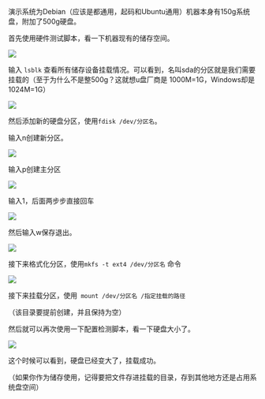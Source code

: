 演示系统为Debian（应该是都通用，起码和Ubuntu通用）机器本身有150g系统盘，附加了500g硬盘。

首先使用硬件测试脚本，看一下机器现有的储存空间。

![](https://s3-jp-ap-3.040407.xyz/oss/photos/Snipaste_12-22_09-17-42.png)

输入 ```lsblk``` 查看所有储存设备挂载情况。可以看到，名叫sda的分区就是我们需要挂载的（至于为什么不是整500g？这就想u盘厂商是 1000M=1G，Windows却是1024M=1G）

![](https://s3-jp-ap-3.040407.xyz/oss/photos/Snipaste_12-22_09-30-39.png)

然后添加新的硬盘分区，使用```fdisk /dev/分区名```。

输入n创建新分区。

![](https://s3-jp-ap-3.040407.xyz/oss/photos/Snipaste_12-22_09-43-54.png)

输入p创建主分区

![](https://s3-jp-ap-3.040407.xyz/oss/photos/Snipaste_12-22_09-44-55.png)

输入1，后面两步步直接回车

![](https://s3-jp-ap-3.040407.xyz/oss/photos/Snipaste_12-22_09-46-06.png)

然后输入w保存退出。

![](https://s3-jp-ap-3.040407.xyz/oss/photos/Snipaste_12-22_09-48-23.png)

接下来格式化分区，使用`mkfs -t ext4 /dev/分区名` 命令

![](https://s3-jp-ap-3.040407.xyz/oss/photos/Snipaste_12-22_09-50-07.png)

接下来挂载分区，使用` mount /dev/分区名 /指定挂载的路径`

（该目录要提前创建，并且保持为空）



然后就可以再次使用一下配置检测脚本，看一下硬盘大小了。

![](https://s3-jp-ap-3.040407.xyz/oss/photos/Snipaste_12-22_09-55-25.png)

这个时候可以看到，硬盘已经变大了，挂载成功。

（如果你作为储存使用，记得要把文件存进挂载的目录，存到其他地方还是占用系统盘空间）